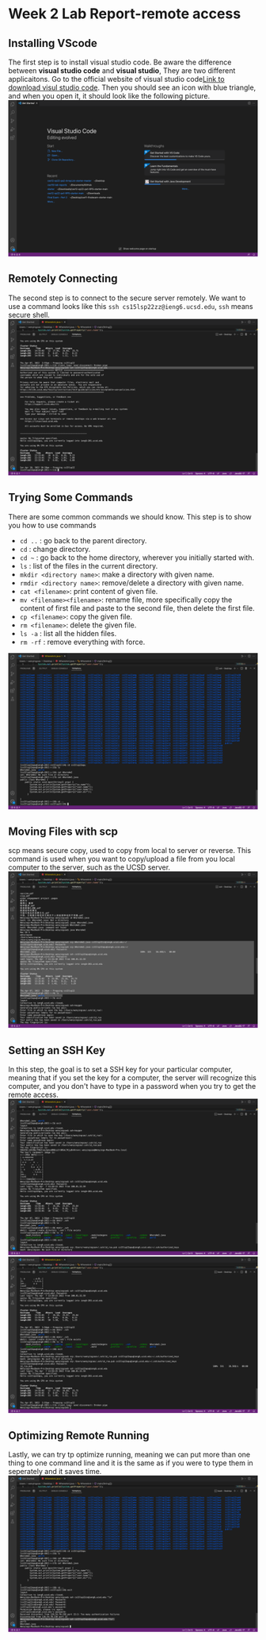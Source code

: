 # Week 2 Lab Report-remote access
## Installing VScode
The first step is to install visual studio code. Be aware the difference between **visual studio code** and **visual studio**, They are two different applicaitons. Go to the official website of visual studio code[Link to download visul studio code](https://code.visualstudio.com). Then you should see an icon with blue triangle, and when you open it, it should look like the following picture.
![Part 1 image](Lab1Part1.png)

## Remotely Connecting
The second step is to connect to the secure server remotely. We want to use a command looks like this `ssh cs15lsp22zz@ieng6.ucsd.edu`, `ssh` means secure shell.
![Part 2 image](Lab1Part2.png)
## Trying Some Commands
There are some common commands we should know. This step is to show you how to use commands
  * `cd ..` : go back to the parent directory.
  * `cd` : change directory.
  * `cd ~` : go back to the home directory, wherever you initially started with.
  * `ls` : list of the files in the current directory.
  * `mkdir <directory name>`: make a directory with given name.
  * `rmdir <directory name>`: remove/delete a directory with given name.
  * `cat <filename>`: print content of given file.
  * `mv <filename><filename>`: rename file, more specifically copy the content of first file and paste to the second file, then delete the first file. 
  * `cp <filename>`: copy the given file.
  * `rm <filename>`: delete the given file.
  * `ls -a` : list all the hidden files.
  * `rm -rf` : remove everything with force. 

![Part 3 image](Lab1Part3.png)

 
## Moving Files with scp
 scp means secure copy, used to copy from local to server or reverse. This command is used when you want to copy/upload a file from you local computer to the server, such as the UCSD server. 
 ![Part 4 image](Lab1Part4.png)

## Setting an SSH Key
In this step, the goal is to set a SSH key for your particular computer, meaning that if you set the key for a computer, the server will recognize this computer, and you don't have to type in a password when you try to get the remote access.
 ![Part 5 image](Lab1Part51.png)
 ![Part 5 image](Lab1Part52.png)

## Optimizing Remote Running
Lastly, we can try tp optimize running, meaning we can put more than one thing to one command line and it is the same as if you were to type them in seperately and it saves time.
![Part 6 image](Lab1Part6.png)

